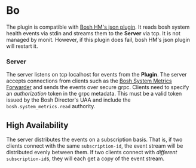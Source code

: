 # Bo
The plugin is compatible with [Bosh HM's json plugin][json plugin]. It reads bosh system health events via stdin and streams them to the **Server** via tcp. It is not managed by monit. However, if this plugin does fail, bosh HM's json plugin will restart it.

### Server

The server listens on tcp localhost for events from the **Plugin**. The server accepts connections from clients such as the [Bosh System Metrics Forwarder][forwarder] and sends the events over secure grpc. Clients need to specify an _authorization_ token in the grpc metadata. This must be a valid token issued by the Bosh Director's UAA and include the `bosh.system_metrics.read` authority.

## High Availability

The server distributes the events on a subscription basis. That is, if two clients connect with the same `subscription-id`, the event stream will be distributed evenly between them. If two clients connect with _different_ `subscription-id`s, they will each get a copy of the event stream.

[forwarder]: https://github.com/cloudfoundry/bosh-system-metrics-forwarder-release
[server]: https://github.com/cloudfoundry/bosh-system-metrics-server-release
[json plugin]: https://github.com/cloudfoundry/bosh/blob/262.x/src/bosh-monitor/lib/bosh/monitor/plugins/json.rb
[diagram]: https://docs.google.com/a/pivotal.io/drawings/d/1l1iAQaBc6SHIpWb3x-lI9p4JVIZN_3ErepbAohqnaPw/pub?w=1192&h=719
